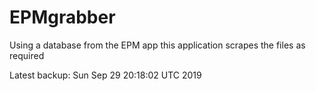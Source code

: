 # EPMgrabber
Using a database from the EPM app this application scrapes the files as required


Latest backup: Sun Sep 29 20:18:02 UTC 2019
